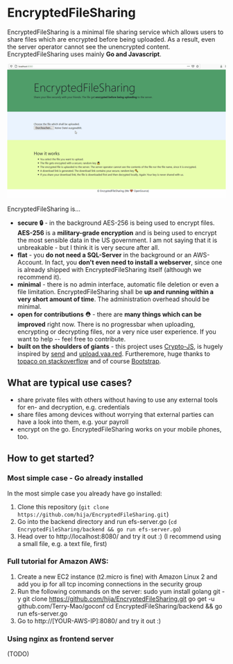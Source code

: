 # EncryptedFileSharing
EncryptedFileSharing is a minimal file sharing service which allows users to share files which are encrypted before being uploaded. As a result, even the server operator cannot see the unencrypted content. EncryptedFileSharing uses mainly **Go and Javascript**.

![Demo of EncryptedFileSharing](docs/efs_demo.gif)

EncryptedFileSharing is...
* **secure 🔒** - in the background AES-256 is being used to encrypt files. **AES-256** is a **military-grade encryption** and is being used to encrypt the most sensible data in the US government. I am not saying that it is unbreakable - but I think it is very secure after all.
* **flat** - you **do not need a SQL-Server** in the background or an AWS-Account. In fact, you **don't even need to install a webserver**, since one is already shipped with EncryptedFileSharing itself (although we recommend it).
* **minimal** - there is no admin interface, automatic file deletion or even a file limitation. EncryptedFileSharing shall be **up and running within a very short amount of time**. The administration overhead should be minimal.
* **open for contributions ⛑** - there are **many things which can be improved** right now. There is no progressbar when uploading, encrypting or decrypting files, nor a very nice user experience. If you want to help -- feel free to contribute.
* **built on the shoulders of giants** - this project uses [Crypto-JS](https://github.com/brix/crypto-js), is hugely inspired by [send](https://github.com/mozilla/send) and [upload.vaa.red](https://upload.vaa.red/). Furtheremore, huge thanks to [topaco on stackoverflow](https://stackoverflow.com/a/60550134) and of course [Bootstrap](https://getbootstrap.com/).

## What are typical use cases?
* share private files with others without having to use any external tools for en- and decryption, e.g. credentials
* share files among devices without worrying that external parties can have a look into them, e.g. your payroll
* encrypt on the go. EncryptedFileSharing works on your mobile phones, too.

## How to get started?
### Most simple case - Go already installed
In the most simple case you already have go installed:

1. Clone this repository (`git clone https://github.com/hija/EncryptedFileSharing.git`)
2. Go into the backend directory and run efs-server.go (`cd EncryptedFileSharing/backend && go run efs-server.go`)
3. Head over to http://localhost:8080/ and try it out :) (I recommend using a small file, e.g. a text file, first)


### Full tutorial for Amazon AWS:
1. Create a new EC2 instance (t2.micro is fine) with Amazon Linux 2 and add you ip for all tcp incoming connections in the security group
2. Run the following commands on the server:
        sudo yum install golang git -y
        git clone https://github.com/hija/EncryptedFileSharing.git
        go get -u github.com/Terry-Mao/goconf
        cd EncryptedFileSharing/backend && go run efs-server.go
3. Go to http://[YOUR-AWS-IP]:8080/ and try it out :)

### Using nginx as frontend server
(TODO)
